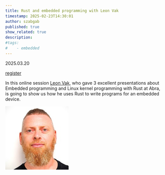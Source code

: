 ```yaml
---
title: Rust and embedded programming with Leon Vak
timestamp: 2025-02-23T14:30:01
author: szabgab
published: true
show_related: true
description:
#tags:
#    - embedded
---
```


2025.03.20

<a class="button is-primary" href="https://www.meetup.com/code-mavens/events/306357728/">register</a>

In this online session [Leon Vak](https://www.linkedin.com/in/leon-vak-24445922/), who gave 3 excellent presentations about Embedded programming and Linux kernel programming with Rust at Abra, is going to show us how he uses Rust to write programs for an embedded device.

![Leon Vak](images/leon-vak.jpeg)


